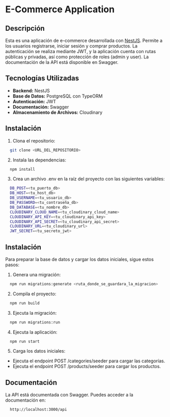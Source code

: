 # E-Commerce Application

## Descripción

Esta es una aplicación de e-commerce desarrollada con [NestJS](https://nestjs.com/). Permite a los usuarios registrarse, iniciar sesión y comprar productos. La autenticación se realiza mediante JWT, y la aplicación cuenta con rutas públicas y privadas, así como protección de roles (admin y user). La documentación de la API está disponible en Swagger.

## Tecnologías Utilizadas

- **Backend:** NestJS
- **Base de Datos:** PostgreSQL con TypeORM
- **Autenticación:** JWT
- **Documentación:** Swagger
- **Almacenamiento de Archivos:** Cloudinary

## Instalación

1. Clona el repositorio:
```bash
  git clone <URL_DEL_REPOSITORIO>
```

2. Instala las dependencias:

```bash
  npm install
```

3. Crea un archivo .env en la raíz del proyecto con las siguientes variables:

```bash
  DB_POST=<tu_puerto_db>
  DB_HOST=<tu_host_db>
  DB_USERNAME=<tu_usuario_db>
  DB_PASSWORD=<tu_contraseña_db>
  DB_DATABASE=<tu_nombre_db>
  CLOUDINARY_CLOUD_NAME=<tu_cloudinary_cloud_name>
  CLOUDINARY_API_KEY=<tu_cloudinary_api_key>
  CLOUDINARY_API_SECRET=<tu_cloudinary_api_secret>
  CLOUDINARY_URL=<tu_cloudinary_url>
  JWT_SECRET=<tu_secreto_jwt>
```

## Instalación

Para preparar la base de datos y cargar los datos iniciales, sigue estos pasos:

1. Genera una migración:

```bash
  npm run migrations:generate <ruta_donde_se_guardara_la_migracion>
```

2. Compila el proyecto:

```bash
  npm run build
```

3. Ejecuta la migración:

```bash
  npm run migrations:run
```

4. Ejecuta la aplicación:

```bash
  npm run start
```

5. Carga los datos iniciales:
  - Ejecuta el endpoint POST /categories/seeder para cargar las categorías.
  - Ejecuta el endpoint POST /products/seeder para cargar los productos.


## Documentación

La API está documentada con Swagger. Puedes acceder a la documentación en:

```bash
  http://localhost:3000/api
```



